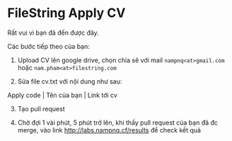 # FileString Apply CV

Rất vui vì bạn đã đến được đây.

Các bước tiếp theo của bạn:

1. Upload CV lên google drive, chọn chia sẽ với mail `nampnq<at>gmail.com` hoặc `nam.pham<at>filestring.com`

2. Sửa file cv.txt với nội dung như sau:

Apply code | Tên của bạn | Link tới cv

3. Tạo pull request

4. Chờ đợi 1 vài phút, 5 phút trở lên, khi thấy pull request của bạn đã đc merge, vào link http://labs.nampnq.cf/results để check kết quả
